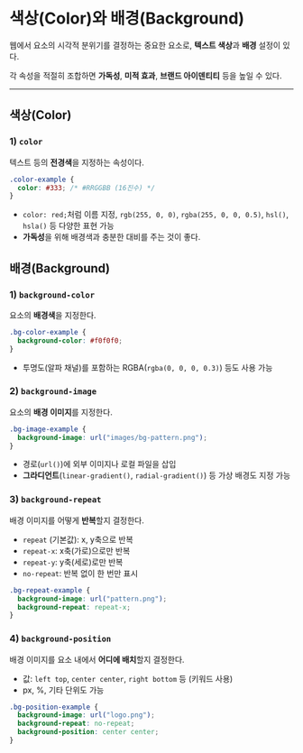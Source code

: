 # 색상(Color)와 배경(Background)

웹에서 요소의 시각적 분위기를 결정하는 중요한 요소로, **텍스트 색상**과 **배경** 설정이 있다.

각 속성을 적절히 조합하면 **가독성**, **미적 효과**, **브랜드 아이덴티티** 등을 높일 수 있다.

---

## 색상(Color)

### 1) `color`

텍스트 등의 **전경색**을 지정하는 속성이다.

```css
.color-example {
  color: #333; /* #RRGGBB (16진수) */
}
```

- `color: red;`처럼 이름 지정, `rgb(255, 0, 0)`, `rgba(255, 0, 0, 0.5)`, `hsl()`, `hsla()` 등 다양한 표현 가능
- **가독성**을 위해 배경색과 충분한 대비를 주는 것이 좋다.

## 배경(Background)

### 1) `background-color`

요소의 **배경색**을 지정한다.

```css
.bg-color-example {
  background-color: #f0f0f0;
}
```

- 투명도(알파 채널)를 포함하는 RGBA(`rgba(0, 0, 0, 0.3)`) 등도 사용 가능

### 2) `background-image`

요소의 **배경 이미지**를 지정한다.

```css
.bg-image-example {
  background-image: url("images/bg-pattern.png");
}
```

- 경로(`url()`)에 외부 이미지나 로컬 파일을 삽입
- **그라디언트**(`linear-gradient()`, `radial-gradient()`) 등 가상 배경도 지정 가능

### 3) `background-repeat`

배경 이미지를 어떻게 **반복**할지 결정한다.

- `repeat` (기본값): x, y축으로 반복
- `repeat-x`: x축(가로)으로만 반복
- `repeat-y`: y축(세로)로만 반복
- `no-repeat`: 반복 없이 한 번만 표시

```css
.bg-repeat-example {
  background-image: url("pattern.png");
  background-repeat: repeat-x;
}
```

### 4) `background-position`

배경 이미지를 요소 내에서 **어디에 배치**할지 결정한다.

- 값: `left top`, `center center`, `right bottom` 등 (키워드 사용)
- px, %, 기타 단위도 가능

```css
.bg-position-example {
  background-image: url("logo.png");
  background-repeat: no-repeat;
  background-position: center center;
}
```